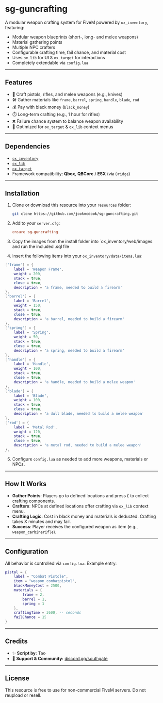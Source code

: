 # sg-guncrafting

A modular weapon crafting system for FiveM powered by `ox_inventory`, featuring:

- Modular weapon blueprints (short-, long- and melee weapons)
- Material gathering points
- Multiple NPC crafters
- Configurable crafting time, fail chance, and material cost
- Uses `ox_lib` for UI & `ox_target` for interactions
- Completely extendable via `config.lua`

---

## Features

- 🔫 Craft pistols, rifles, and melee weapons (e.g., knives)
- 🛠️ Gather materials like `frame`, `barrel`, `spring`, `handle`, `blade`, `rod`
- 💰 Pay with black money (`black_money`)
- ⏱️ Long-term crafting (e.g., 1 hour for rifles)
- ❌ Failure chance system to balance weapon availability
- 🎯 Optimized for `ox_target` & `ox_lib` context menus

---

## Dependencies

- [`ox_inventory`](https://overextended.github.io/ox_inventory/)
- [`ox_lib`](https://overextended.github.io/ox_lib/)
- [`ox_target`](https://github.com/overextended/ox_target)
- Framework compatibility: **Qbox**, **QBCore** / **ESX** (via `Bridge`)

---

## Installation

1. Clone or download this resource into your `resources` folder:
   ```bash
   git clone https://github.com/jookmcdook/sg-guncrafting.git
   ```

2. Add to your `server.cfg`:
   ```cfg
   ensure sg-guncrafting
   ```

3. Copy the images from the install folder into `ox_inventory/web/images and run the included .sql file

4. Insert the following items into your `ox_inventory/data/items.lua`:

```lua
['frame'] = {
    label = 'Weapon Frame',
    weight = 200,
    stack = true,
    close = true,
    description = 'a frame, needed to build a firearm'
},
['barrel'] = {
    label = 'Barrel',
    weight = 150,
    stack = true,
    close = true,
    description = 'a barrel, needed to build a firearm'
},
['spring'] = {
    label = 'Spring',
    weight = 50,
    stack = true,
    close = true,
    description = 'a spring, needed to build a firearm'
},
['handle'] = {
    label = 'Handle',
    weight = 100,
    stack = true,
    close = true,
    description = 'a handle, needed to build a melee weapon'
},
['blade'] = {
    label = 'Blade',
    weight = 100,
    stack = true,
    close = true,
    description = 'a dull blade, needed to build a melee weapon'
},
['rod'] = {
    label = 'Metal Rod',
    weight = 120,
    stack = true,
    close = true,
    description = 'a metal rod, needed to build a melee weapon'
},
```

5. Configure `config.lua` as needed to add more weapons, materials or NPCs.

---

## How It Works

- **Gather Points**: Players go to defined locations and press `E` to collect crafting components.
- **Crafters**: NPCs at defined locations offer crafting via `ox_lib` context menu.
- **Crafting Logic**: Cost in black money and materials is deducted. Crafting takes X minutes and may fail.
- **Success**: Player receives the configured weapon as item (e.g., `weapon_carbinerifle`).

---

## Configuration

All behavior is controlled via `config.lua`. Example entry:

```lua
pistol = {
    label = "Combat Pistole",
    item = "weapon_combatpistol",
    blackMoneyCost = 2500,
    materials = {
        frame = 2,
        barrel = 1,
        spring = 1
    },
    craftingTime = 3600, -- seconds
    failChance = 15
}
```

---

## Credits

- ✨ **Script by:** Tao
- 💬 **Support & Community:** [discord.gg/southgate](https://discord.gg/southgate)

---

## License

This resource is free to use for non-commercial FiveM servers. Do not reupload or resell.
